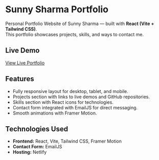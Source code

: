 # Sunny Sharma Portfolio

Personal Portfolio Website of Sunny Sharma — built with **React (Vite + Tailwind CSS)**.  
This portfolio showcases projects, skills, and ways to contact me.

## Live Demo

[View Live Portfolio](https://sunnybhull-portfolio.netlify.app)

## Features

- Fully responsive layout for desktop, tablet, and mobile.
- Projects section with links to live demos and GitHub repositories.
- Skills section with React icons for technologies.
- Contact form integrated with EmailJS for direct messaging.
- Smooth animations with Framer Motion.

## Technologies Used

- **Frontend:** React, Vite, Tailwind CSS, Framer Motion  
- **Contact Form:** EmailJS  
- **Hosting:** Netlify
